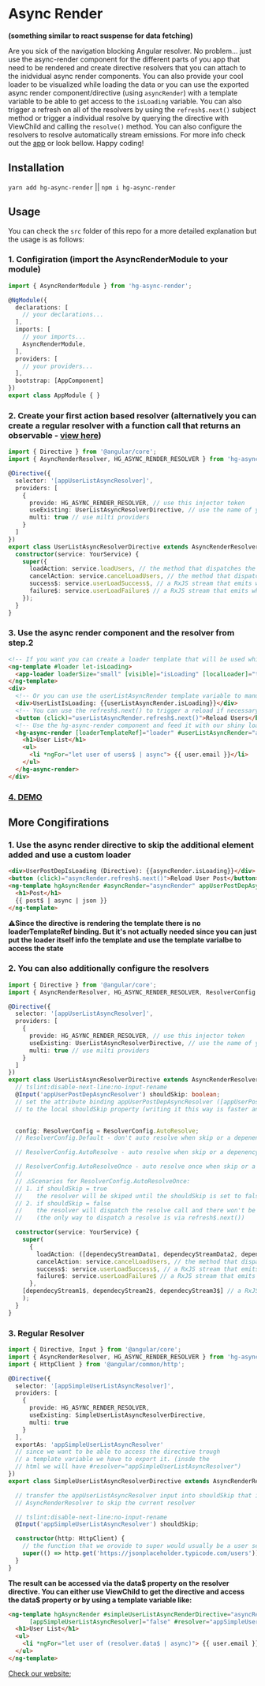 # Async Render 
__(something similar to react suspense for data fetching)__

Are you sick of the navigation blocking Angular resolver. No problem... just use the async-render component for the different parts of you app that need to be rendered 
and create directive resolvers that you can attach to the inidvidual async render components. You can also provide your cool loader to be visualized while loading
the data or you can use the exported async render component/directive (using `asyncRender`) with a template variable to be able to get access to the `isLoading` variable. You can also trigger a refresh on all of the resolvers by using the `refresh$.next()` subject method or trigger a individual resolve by querying the directive with ViewChild and calling the `resolve()` method. You can also configure the resolvers to resolve automatically stream emissions. For more info check out the [app](https://stackblitz.com/github/IliaIdakiev/async-render) or look bellow. Happy coding!

## Installation
`yarn add hg-async-render` || `npm i hg-async-render`

## Usage
You can check the `src` folder of this repo for a more detailed explanation but the usage is as follows:

### 1. Configiration (import the AsyncRenderModule to your module) 

```typescript
import { AsyncRenderModule } from 'hg-async-render';

@NgModule({
  declarations: [
    // your declarations...
  ],
  imports: [
    // your imports...
    AsyncRenderModule,
  ],
  providers: [
    // your providers...
  ],
  bootstrap: [AppComponent]
})
export class AppModule { }
```

### 2. Create your first action based resolver (alternatively you can create a regular resolver with a function call that returns an observable - [view here](https://github.com/IliaIdakiev/async-render#3-regular-resolver))

```typescript
import { Directive } from '@angular/core';
import { AsyncRenderResolver, HG_ASYNC_RENDER_RESOLVER } from 'hg-async-render';

@Directive({
  selector: '[appUserListAsyncResolver]',
  providers: [
    {
      provide: HG_ASYNC_RENDER_RESOLVER, // use this injector token
      useExisting: UserListAsyncResolverDirective, // use the name of your directive
      multi: true // use milti providers
    }
  ]
})
export class UserListAsyncResolverDirective extends AsyncRenderResolver {
  constructor(service: YourService) {
    super({
      loadAction: service.loadUsers, // the method that dispatches the load action or sends the actual load request
      cancelAction: service.cancelLoadUsers, // the method that dispatches the cancel load request or does the actual request cancellation
      success$: service.userLoadSuccess$, // a RxJS stream that emits when the data is loaded successfuly
      failure$: service.userLoadFailure$ // a RxJS stream that emits when the data fails to load
    });
  }
}

```

### 3. Use the async render component and the resolver from step.2 
```html
<!-- If you want you can create a loader template that will be used while loading -->
<ng-template #loader let-isLoading>
  <app-loader loaderSize="small" [visible]="isLoading" [localLoader]="true"></app-loader>
</ng-template>
<div>  
  <!-- Or you can use the userListAsyncRender template variable to manually show hide a loader or a unicorn -->
  <div>UserListIsLoading: {{userListAsyncRender.isLoading}}</div>
  <!-- You can use the refresh$.next() to trigger a reload if necessary -->
  <button (click)="userListAsyncRender.refresh$.next()">Reload Users</button>
  <!-- Use the hg-async-render component and feed it with our shiny loader. Alos put the appUserListAsyncResolver directive that we've created in task 2 (don't forget to put it inside the declarations array inside your module before using it). If you need multiple resolvers for the current async-render just put all the directives on the opening tag -->
  <hg-async-render [loaderTemplateRef]="loader" #userListAsyncRender="asyncRender" appUserListAsyncResolver>
    <h1>User List</h1>
    <ul>
      <li *ngFor="let user of users$ | async"> {{ user.email }}</li>
    </ul>
  </hg-async-render>
</div>
```

### [4. DEMO](https://stackblitz.com/github/IliaIdakiev/async-render)

## More Congifirations

### 1. Use the async render directive to skip the additional element added and use a custom loader
```html
<div>UserPostDepIsLoading (Directive): {{asyncRender.isLoading}}</div>
<button (click)="asyncRender.refresh$.next()">Reload User Post</button>
<ng-template hgAsyncRender #asyncRender="asyncRender" appUserPostDepAsyncResolver>
  <h1>Post</h1>
  {{ post$ | async | json }}
</ng-template>
```
⚠️**Since the directive is rendering the template there is no loaderTemplateRef binding. But it's not actually needed since you can just put the loader itself info the template and use the template varialbe to access the state**

### 2. You can also additionally configure the resolvers

```typescript
import { Directive } from '@angular/core';
import { AsyncRenderResolver, HG_ASYNC_RENDER_RESOLVER, ResolverConfig } from 'hg-async-render';

@Directive({
  selector: '[appUserListAsyncResolver]',
  providers: [
    {
      provide: HG_ASYNC_RENDER_RESOLVER, // use this injector token
      useExisting: UserListAsyncResolverDirective, // use the name of your directive
      multi: true // use milti providers
    }
  ]
})
export class UserListAsyncResolverDirective extends AsyncRenderResolver {
  // tslint:disable-next-line:no-input-rename
  @Input('appUserPostDepAsyncResolver') shouldSkip: boolean;
  // set the attribute binding appUserPostDepAsyncResolver ([appUserPostDepAsyncResolver]="true") 
  // to the local shouldSkip property (writing it this way is faster and with less code)
  

  config: ResolverConfig = ResolverConfig.AutoResolve; 
  // ResolverConfig.Default - don't auto resolve when skip or a depenency changes/emits.

  // ResolverConfig.AutoResolve - auto resolve when skip or a depenency changes/emits.

  // ResolverConfig.AutoResolveOnce - auto resolve once when skip or a depenency changes/emits (look at the scenarios bellow).
  // 
  // ⚠️Scenarios for ResolverConfig.AutoResolveOnce:
  // 1. if shouldSkip = true
  //    the resolver will be skiped until the shouldSkip is set to false. When that happens a resolve will be triggered
  // 2. if shouldSkip = false
  //    the resolver will dispatch the resolve call and there won't be any auto resolves triggered 
  //    (the only way to dispatch a resolve is via refresh$.next())

  constructor(service: YourService) {
    super(
      {
        loadAction: ([dependecyStreamData1, dependecyStreamData2, dependecyStreamData3]) => service.loadSomething(dependecyStreamData1, dependecyStreamData2, dependecyStreamData3), // the method that dispatches the load action or sends the actual load request
        cancelAction: service.cancelLoadUsers, // the method that dispatches the cancel load request or does the actual request cancellation
        success$: service.userLoadSuccess$, // a RxJS stream that emits when the data is loaded successfuly
        failure$: service.userLoadFailure$ // a RxJS stream that emits when the data fails to load
      },
    [dependecyStream1$, dependecyStream2$, dependecyStream3$] // a RxJS observable or array of observables that we depend on (the stream values can be used inside the load function (the first argument of the super call))
    );
  }
}

```


### 3. Regular Resolver

```typescript
import { Directive, Input } from '@angular/core';
import { AsyncRenderResolver, HG_ASYNC_RENDER_RESOLVER } from 'hg-async-render';
import { HttpClient } from '@angular/common/http';

@Directive({
  selector: '[appSimpleUserListAsyncResolver]',
  providers: [
    {
      provide: HG_ASYNC_RENDER_RESOLVER,
      useExisting: SimpleUserListAsyncResolverDirective,
      multi: true
    }
  ],
  exportAs: 'appSimpleUserListAsyncResolver' 
  // since we want to be able to access the directive trough 
  // a template variable we have to export it. (insde the 
  // html we will have #resolver="appSimpleUserListAsyncResolver")
})
export class SimpleUserListAsyncResolverDirective extends AsyncRenderResolver {

  // transfer the appUserListAsyncResolver input into shouldSkip that is used inside 
  // AsyncRenderResolver to skip the current resolver

  // tslint:disable-next-line:no-input-rename
  @Input('appSimpleUserListAsyncResolver') shouldSkip;

  constructor(http: HttpClient) {
    // the function that we orovide to super would usually be a user serice load method
    super(() => http.get('https://jsonplaceholder.typicode.com/users')); 
  }
}
```
**The result can be accessed via the data$ property on the resolver directive. You can either use ViewChild to get the directive and access the data$ property or by using a template variable like:**

```html
<ng-template hgAsyncRender #simpleUserListAsyncRenderDirective="asyncRender"
      [appSimpleUserListAsyncResolver]="false" #resolver="appSimpleUserListAsyncResolver">
  <h1>User List</h1>
  <ul>
    <li *ngFor="let user of (resolver.data$ | async)"> {{ user.email }}</li>
  </ul>
</ng-template>
```

[Check our website](https://hillgrand.com/);